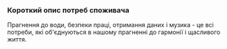 ### Короткий опис потреб споживача

Прагнення до води, безпеки праці, отримання даних і музика - це всі потреби, які об'єднуються в нашому прагненні до гармонії і щасливого життя.
